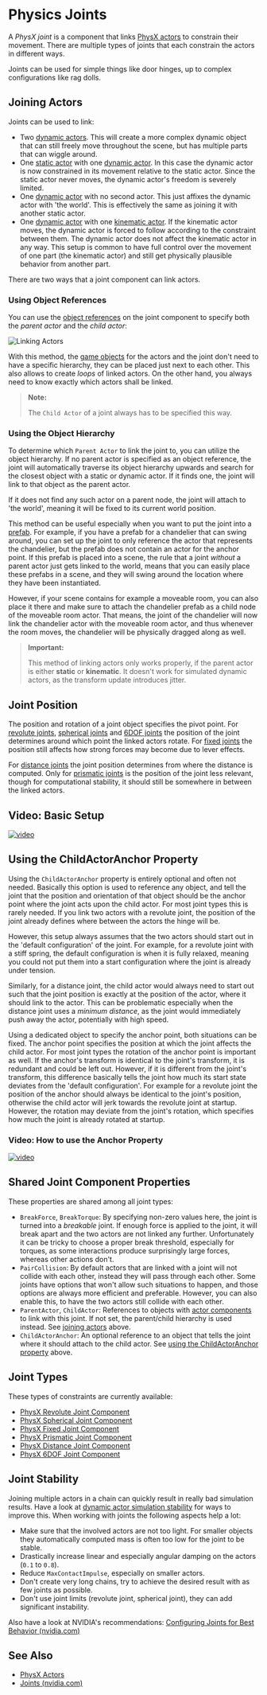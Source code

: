 # Physics Joints

A *PhysX joint* is a component that links [PhysX actors](../actors/physx-actors.md) to constrain their movement. There are multiple types of joints that each constrain the actors in different ways.

Joints can be used for simple things like door hinges, up to complex configurations like rag dolls.

## Joining Actors

Joints can be used to link:

* Two [dynamic actors](../actors/physx-dynamic-actor-component.md). This will create a more complex dynamic object that can still freely move throughout the scene, but has multiple parts that can wiggle around.
* One [static actor](../actors/physx-static-actor-component.md) with one [dynamic actor](../actors/physx-dynamic-actor-component.md). In this case the dynamic actor is now constrained in its movement relative to the static actor. Since the static actor never moves, the dynamic actor's freedom is severely limited.
* One [dynamic actor](../actors/physx-dynamic-actor-component.md) with no second actor. This just affixes the dynamic actor with 'the world'. This is effectively the same as joining it with another static actor.
* One [dynamic actor](../actors/physx-dynamic-actor-component.md) with one [kinematic actor](../actors/physx-dynamic-actor-component.md#kinematic-vs-simulated). If the kinematic actor moves, the dynamic actor is forced to follow according to the constraint between them. The dynamic actor does not affect the kinematic actor in any way. This setup is common to have full control over the movement of one part (the kinematic actor) and still get physically plausible behavior from another part.

There are two ways that a joint component can link actors.

### Using Object References

You can use the [object references](../../../scenes/object-references.md) on the joint component to specify both the *parent actor* and the *child actor*:

![Linking Actors](media/link-joints.png)

With this method, the [game objects](../../../runtime/world/game-objects.md) for the actors and the joint don't need to have a specific hierarchy, they can be placed just next to each other. This also allows to create *loops* of linked actors. On the other hand, you always need to know exactly which actors shall be linked.

> **Note:**
>
> The `Child Actor` of a joint always has to be specified this way.

### Using the Object Hierarchy

To determine which `Parent Actor` to link the joint to, you can utilize the object hierarchy. If no parent actor is specified as an object reference, the joint will automatically traverse its object hierarchy upwards and search for the closest object with a static or dynamic actor. If it finds one, the joint will link to that object as the parent actor.

If it does not find any such actor on a parent node, the joint will attach to 'the world', meaning it will be fixed to its current world position.

This method can be useful especially when you want to put the joint into a [prefab](../../../prefabs/prefabs-overview.md). For example, if you have a prefab for a chandelier that can swing around, you can set up the joint to only reference the actor that represents the chandelier, but the prefab does not contain an actor for the anchor point. If this prefab is placed into a scene, the rule that a joint *without* a parent actor just gets linked to the world, means that you can easily place these prefabs in a scene, and they will swing around the location where they have been instantiated.

However, if your scene contains for example a moveable room, you can also place it there and make sure to attach the chandelier prefab as a child node of the moveable room actor. That means, the joint of the chandelier will now link the chandelier actor with the moveable room actor, and thus whenever the room moves, the chandelier will be physically dragged along as well.

> **Important:**
>
> This method of linking actors only works properly, if the parent actor is either **static** or **kinematic**. It doesn't work for simulated dynamic actors, as the transform update introduces jitter.

## Joint Position

The position and rotation of a joint object specifies the pivot point. For [revolute joints](physx-revolute-joint-component.md), [spherical joints](physx-spherical-joint-component.md) and [6DOF joints](physx-6dof-joint-component.md) the position of the joint determines around which point the linked actors rotate. For [fixed joints](physx-fixed-joint-component.md) the position still affects how strong forces may become due to lever effects.

For [distance joints](physx-distance-joint-component.md) the joint position determines from where the distance is computed. Only for [prismatic joints](physx-prismatic-joint-component.md) is the position of the joint less relevant, though for computational stability, it should still be somewhere in between the linked actors.

## Video: Basic Setup

[![video](https://img.youtube.com/vi/r3wVz3Xd8xU/0.jpg)](https://www.youtube.com/watch?v=r3wVz3Xd8xU)

## Using the ChildActorAnchor Property

Using the `ChildActorAnchor` property is entirely optional and often not needed. Basically this option is used to reference any object, and tell the joint that the position and orientation of that object should be the anchor point where the joint acts upon the child actor. For most joint types this is rarely needed. If you link two actors with a revolute joint, the position of the joint already defines where between the actors the hinge will be.

However, this setup always assumes that the two actors should start out in the 'default configuration' of the joint. For example, for a revolute joint with a stiff spring, the default configuration is when it is fully relaxed, meaning you could not put them into a start configuration where the joint is already under tension.

Similarly, for a distance joint, the child actor would always need to start out such that the joint position is exactly at the position of the actor, where it should link to the actor. This can be problematic especially when the distance joint uses a *minimum distance*, as the joint would immediately push away the actor, potentially with high speed.

Using a dedicated object to specify the anchor point, both situations can be fixed. The anchor point specifies the position at which the joint affects the child actor. For most joint types the rotation of the anchor point is important as well. If the anchor's transform is identical to the joint's transform, it is redundant and could be left out. However, if it is different from the joint's transform, this difference basically tells the joint how much its start state deviates from the 'default configuration'. For example for a revolute joint the position of the anchor should always be identical to the joint's position, otherwise the child actor will jerk towards the revolute joint at startup. However, the rotation may deviate from the joint's rotation, which specifies how much the joint is already rotated at startup.

### Video: How to use the Anchor Property

[![video](https://img.youtube.com/vi/xnQEaA8E0SM/0.jpg)](https://www.youtube.com/watch?v=xnQEaA8E0SM)

## Shared Joint Component Properties

These properties are shared among all joint types:

* `BreakForce`, `BreakTorque`: By specifying non-zero values here, the joint is turned into a *breakable* joint. If enough force is applied to the joint, it will break apart and the two actors are not linked any further. Unfortunately it can be tricky to choose a proper break threshold, especially for torques, as some interactions produce surprisingly large forces, whereas other actions don't.
* `PairCollision`: By default actors that are linked with a joint will not collide with each other, instead they will pass through each other. Some joints have options that won't allow such situations to happen, and those options are always more efficient and preferable. However, you can also enable this, to have the two actors still collide with each other.
* `ParentActor`, `ChildActor`: References to objects with [actor components](../actors/physx-actors.md) to link with this joint. If not set, the parent/child hierarchy is used instead. See [joining actors](#joining-actors) above.
* `ChildActorAnchor`: An optional reference to an object that tells the joint where it should attach to the child actor. See [using the ChildActorAnchor property](#using-the-childactoranchor-property) above.

## Joint Types

These types of constraints are currently available:

* [PhysX Revolute Joint Component](physx-revolute-joint-component.md)
* [PhysX Spherical Joint Component](physx-spherical-joint-component.md)
* [PhysX Fixed Joint Component](physx-fixed-joint-component.md)
* [PhysX Prismatic Joint Component](physx-prismatic-joint-component.md)
* [PhysX Distance Joint Component](physx-distance-joint-component.md)
* [PhysX 6DOF Joint Component](physx-6dof-joint-component.md)

## Joint Stability

Joining multiple actors in a chain can quickly result in really bad simulation results. Have a look at [dynamic actor simulation stability](../actors/physx-dynamic-actor-component.md#simulation-stability) for ways to improve this. When working with joints the following aspects help a lot:

* Make sure that the involved actors are not too light. For smaller objects they automatically computed mass is often too low for the joint to be stable.
* Drastically increase linear and especially angular damping on the actors (`0.1` to `0.8`).
* Reduce `MaxContactImpulse`, especially on smaller actors.
* Don't create very long chains, try to achieve the desired result with as few joints as possible.
* Don't use joint limits (revolute joint, spherical joint), they can add significant instability.

Also have a look at NVIDIA's recommendations: [Configuring Joints for Best Behavior (nvidia.com)](https://gameworksdocs.nvidia.com/PhysX/4.0/documentation/PhysXGuide/Manual/Joints.html#configuring-joints-for-best-behavior)

## See Also

* [PhysX Actors](../actors/physx-actors.md)
* [Joints (nvidia.com)](https://gameworksdocs.nvidia.com/PhysX/4.0/documentation/PhysXGuide/Manual/Joints.html)

